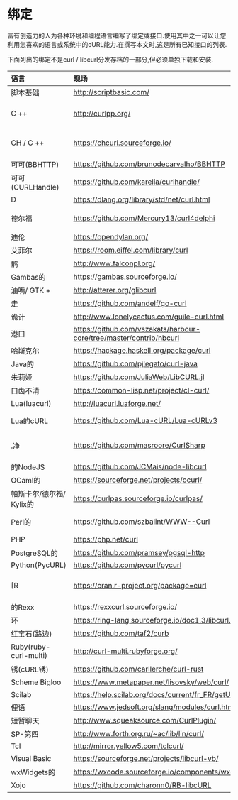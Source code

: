 
# 绑定

富有创造力的人为各种环境和编程语言编写了绑定或接口.使用其中之一可以让您利用您喜欢的语言或系统中的cURL能力.在撰写本文时,这是所有已知接口的列表.

下面列出的绑定不是curl / libcurl分发存档的一部分,但必须单独下载和安装.

| 语言                    | 现场                                                                    | 作者(小号)                                   |
| :-------------------- | :-------------------------------------------------------------------- | :--------------------------------------- |
| 脚本基础                  | <http://scriptbasic.com/>                                             | 彼得维尔斯                                    |
| C ++                  | <http://curlpp.org/>                                                  | Jean-Philippe,Barrette-LaPierre          |
| CH / C ++             | <https://chcurl.sourceforge.io/>                                      | Stephen Nestinger,Jonathan Rogado        |
| 可可(BBHTTP)            | <https://github.com/brunodecarvalho/BBHTTP>                           | 布鲁诺德卡瓦略                                  |
| 可可(CURLHandle)        | <https://github.com/karelia/curlhandle/>                              | 丹伍德                                      |
| D                     | <https://dlang.org/library/std/net/curl.html>                         | 肯尼斯博格特                                   |
| 德尔福                   | <https://github.com/Mercury13/curl4delphi>                            | 米哈伊尔·梅尔库里耶夫                              |
| 迪伦                    | <https://opendylan.org/>                                              | 克里斯双                                     |
| 艾菲尔                   | <https://room.eiffel.com/library/curl>                                | 埃菲尔软件                                    |
| 鹘                     | <http://www.falconpl.org/>                                            | 鹘                                        |
| Gambas的               | <https://gambas.sourceforge.io/>                                      | Gambas的                                  |
| 油嘴/ GTK +             | <http://atterer.org/glibcurl>                                         | Richard Atterer                          |
| 走                     | <https://github.com/andelf/go-curl>                                   | 王淑玉                                      |
| 诡计                    | <http://www.lonelycactus.com/guile-curl.html>                         | Michael L. Gran                          |
| 港口                    | <https://github.com/vszakats/harbour-core/tree/master/contrib/hbcurl> | ViktorSzakáts                            |
| 哈斯克尔                  | <https://hackage.haskell.org/package/curl>                            | Galois,Inc                               |
| Java的                 | <https://github.com/pjlegato/curl-java>                               | 保罗利加托                                    |
| 朱莉娅                   | <https://github.com/JuliaWeb/LibCURL.jl>                              | JuliaWeb                                 |
| 口齿不清                  | <https://common-lisp.net/project/cl-curl/>                            | 利亚姆希利                                    |
| Lua(luacurl)          | <http://luacurl.luaforge.net/>                                        | 亚历山大马里诺夫                                 |
| Lua的cURL                | <https://github.com/Lua-cURL/Lua-cURLv3>                              | JürgenHötzel,Alexey Melnichuk            |
| .净                    | <https://github.com/masroore/CurlSharp>                               | Masroor Ehsan Choudhury,Jeffrey Phillips |
| 的NodeJS               | <https://github.com/JCMais/node-libcurl>                              | 乔纳森卡多佐马查多                                |
| OCaml的                | <https://sourceforge.net/projects/ocurl/>                             | Lars Nilsson                             |
| 帕斯卡尔/德尔福/ Kylix的      | <https://curlpas.sourceforge.io/curlpas/>                             | 杰弗里Pohlmeyer.                            |
| Perl的                 | <https://github.com/szbalint/WWW--Curl>                               | Cris Bailiff和BálintSzilakszi             |
| PHP                   | <https://php.net/curl>                                                | 斯特林休斯                                    |
| PostgreSQL的           | <https://github.com/pramsey/pgsql-http>                               | 保罗拉姆齐                                    |
| Python(PycURL)        | <https://github.com/pycurl/pycurl>                                    | Kjetil Jacobsen                          |
| \[R                   | <https://cran.r-project.org/package=curl>                             | Jeroen Ooms,Hadley Wickham,RStudio       |
| 的Rexx                 | <https://rexxcurl.sourceforge.io/>                                    | 马克赫斯林                                    |
| 环                     | <https://ring-lang.sourceforge.io/doc1.3/libcurl.html>                | 马哈茂德法耶德                                  |
| 红宝石(路边)               | <https://github.com/taf2/curb>                                        | 罗斯班福德                                    |
| Ruby(ruby-curl-multi) | <http://curl-multi.rubyforge.org/>                                    | Kristjan Petursson和Keith Rarick          |
| 锈(cURL锈)                | <https://github.com/carllerche/curl-rust>                             | Carl Lerche                              |
| Scheme Bigloo         | <https://www.metapaper.net/lisovsky/web/curl/>                        | 基里尔利索​​夫斯基                               |
| Scilab                | <https://help.scilab.org/docs/current/fr_FR/getURL.html>              | Sylvestre Ledru                          |
| 俚语                    | <https://www.jedsoft.org/slang/modules/curl.html>                     | 约翰·戴维斯                                   |
| 短暂聊天                  | <http://www.squeaksource.com/CurlPlugin/>                             | Danil Osipchuk                           |
| SP-第四                 | <http://www.forth.org.ru/~ac/lib/lin/curl/>                           | ygrek                                    |
| Tcl                   | <http://mirror.yellow5.com/tclcurl/>                                  | AndrésGarcía                             |
| Visual Basic          | <https://sourceforge.net/projects/libcurl-vb/>                        | 杰弗里菲利普斯                                  |
| wxWidgets的            | <https://wxcode.sourceforge.io/components/wxcurl/>                    | 凯西奥唐奈                                    |
| Xojo                  | <https://github.com/charonn0/RB-libcURL>                              | 安德鲁兰伯特                                   |
